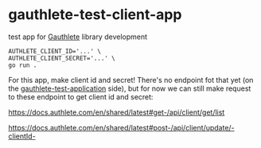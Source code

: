 # gauthlete-test-client-app

test app for [Gauthlete](https://github.com/kangkyu/gauthlete) library development

```
AUTHLETE_CLIENT_ID='...' \
AUTHLETE_CLIENT_SECRET='...' \
go run .
```

For this app, make client id and secret! There's no endpoint fot that yet (on the [gauthlete-test-application](https://github.com/kangkyu/gauthlete-test-application) side), but for now we can still make request to these endpoint to get client id and secret:

https://docs.authlete.com/en/shared/latest#get-/api/client/get/list

https://docs.authlete.com/en/shared/latest#post-/api/client/update/-clientId-
